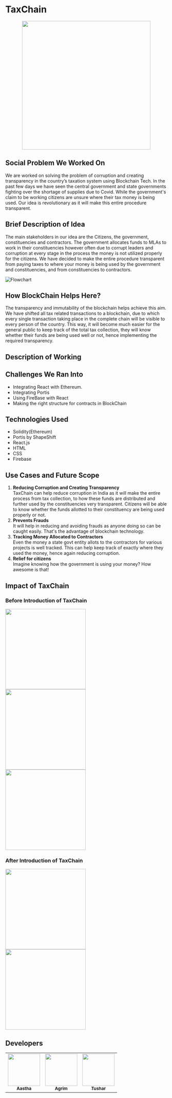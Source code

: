 # TaxChain
<p align="center"><img height="400" src="https://imgur.com/2CBSgmL.png"></p>

## Social Problem We Worked On
We are worked on solving the problem of corruption and creating transparency in the country’s taxation system using Blockchain Tech. In the past few days we have seen the central government and state governments fighting over the shortage of supplies due to Covid. While the government's claim to be working citizens are unsure where their tax money is being used. Our idea is revolutionary as it will make this entire procedure transparent. 

## Brief Description of Idea
The main stakeholders in our idea are the Citizens, the government, constituencies and contractors.  The government allocates funds to MLAs to work in their constituencies however often due to corrupt leaders and corruption at every stage in the process the money is not utilized properly for the citizens. We have decided to make the entire procedure transparent from paying taxes to where your money is being used by the government and constituencies, and from constituencies to contractors. 

![Flowchart](https://imgur.com/IDDSUTU.png)

## How BlockChain Helps Here?
The transparency and immutability of the blockchain helps achieve this aim. We have shifted all tax related transactions to a blockchain, due to which every single transaction taking place in the complete chain will be visible to every person of the country. This way, it will become much easier for the general public to keep track of the total tax collection, they will know whether their funds are being used well or not, hence implementing the required transparency.

## Description of Working

## Challenges We Ran Into
* Integrating React with Ethereum. 
* Integrating Portis
* Using FireBase with React
* Making the right structure for contracts in BlockChain

## Technologies Used

* Solidity(Ethereum)
* Portis by ShapeShift
* React.js
* HTML
* CSS
* Firebase

## Use Cases and Future Scope
1. **Reducing Corruption and Creating Transparency**\
TaxChain can help reduce corruption in India as it will make the entire process from tax collection, to how these funds are distributed and further used by the constituencies very transparent. Citizens will be able to know whether the funds allotted to their constituency are being used properly or not.
2. **Prevents Frauds**\
It will help in reducing and avoiding frauds as anyone doing so can be caught easily. That's the advantage of blockchain technology. 
3. **Tracking Money Allocated to Contractors**\
Even the money a state govt entity allots to the contractors for various projects is well tracked. This can help keep track of exactly where they used the money, hence again reducing corruption.
4. **Relief for citizens**\
Imagine knowing how the government is using your money? How awesome is that! 

## Impact of TaxChain

### Before Introduction of TaxChain
<p float="left">
 <kbd>
<img height="250" src="https://imgur.com/CbRutfB.png">
 </kbd>
 <kbd>
<img height="250" src="https://imgur.com/QIkVtIl.png">
</kbd>
 <kbd>
<img height="250" src="https://imgur.com/sBxGwV7.png">
  </kbd>
 </p>
 
 ### After Introduction of TaxChain
<p float="left">
  <kbd>
<img height="250" src="https://imgur.com/HGATwcX.png">
 </kbd>
   <kbd>
<img height="250" src="https://imgur.com/CQbFWnj.png">
 </kbd>
 </p>
 
## Developers
<table>
  <tr>
   <td align="center"><a href="https://github.com/aastha985"><img src="https://avatars.githubusercontent.com/u/55681187?v=4" width="100px;" alt=""/><br /><sub><b>Aastha</b></sub></a><br /></td>
     <td align="center"><a href="https://github.com/agrim19"><img src="https://avatars.githubusercontent.com/u/55059285?v=4" width="100px;" alt=""/><br /><sub><b>Agrim</b></sub></a><br /></td>
      <td align="center"><a href="https://github.com/tushar19340"><img src="https://avatars.githubusercontent.com/u/58388409?v=4" width="100px;" alt=""/><br /><sub><b>Tushar</b></sub></a><br /></td>

  </tr>
  </table>
